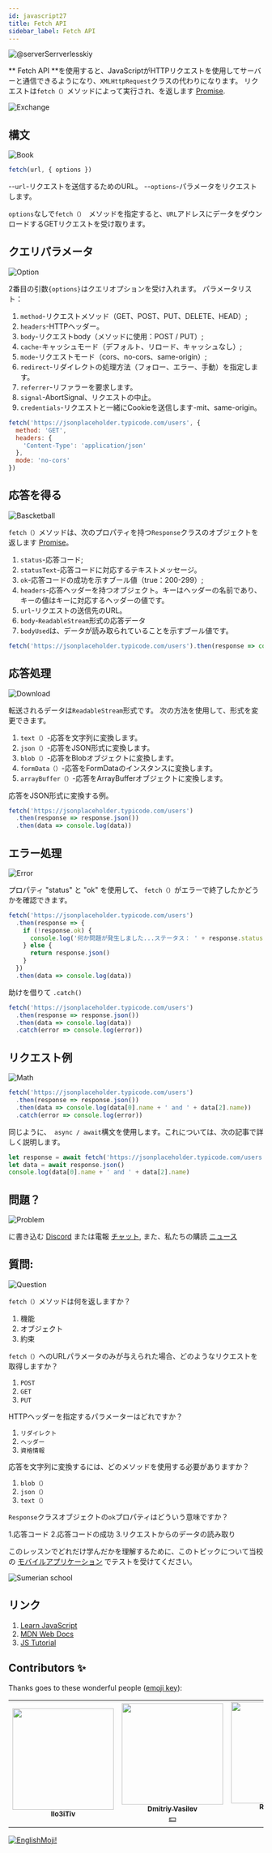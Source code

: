 ```yaml
---
id: javascript27
title: Fetch API
sidebar_label: Fetch API
---
```


![@serverSerrverlesskiy](/img/javascript/headers/28.jpg)

** Fetch API **を使用すると、JavaScriptがHTTPリクエストを使用してサーバーと通信できるようになり、`XMLHttpRequest`クラスの代わりになります。 リクエストは`fetch（）`メソッドによって実行され、を返します [Promise](https://react-native-village.github.io/docs/javascript24).

![Exchange](https://media.giphy.com/media/OPQiZUC381IJ8Sh7UY/giphy.gif)

## 構文

![Book](https://media.giphy.com/media/l0HlOBZcl7sbV6LnO/giphy.gif)

```jsx
fetch(url, { options })
```

--`url`-リクエストを送信するためのURL。
--`options`-パラメータをリクエストします。

`options`なしで`fetch（） `メソッドを指定すると、`URL`アドレスにデータをダウンロードするGETリクエストを受け取ります。

## クエリパラメータ

![Option](https://media.giphy.com/media/AazZSBdhIdH9K/giphy.gif)

2番目の引数`{options}`はクエリオプションを受け入れます。 パラメータリスト：

1. `method`-リクエストメソッド（GET、POST、PUT、DELETE、HEAD）;
2. `headers`-HTTPヘッダー。
3. `body`-リクエストbody（メソッドに使用：POST / PUT）;
4. `cache`-キャッシュモード（デフォルト、リロード、キャッシュなし）;
5. `mode`-リクエストモード（cors、no-cors、same-origin）;
6. `redirect`-リダイレクトの処理方法（フォロー、エラー、手動）を指定します。
7. `referrer`-リファラーを要求します。
8. `signal`-AbortSignal、リクエストの中止。
9. `credentials`-リクエストと一緒にCookieを送信します-mit、same-origin。

```jsx
fetch('https://jsonplaceholder.typicode.com/users', {
  method: 'GET',
  headers: {
    'Content-Type': 'application/json'
  },
  mode: 'no-cors'
})
```

## 応答を得る

![Bascketball](https://media.giphy.com/media/l0MYwdebx8o0XI56E/giphy.gif)

`fetch（）`メソッドは、次のプロパティを持つ`Response`クラスのオブジェクトを返します [Promise](https://react-native-village.github.io/docs/javascript24)。

1. `status`-応答コード;
2. `statusText`-応答コードに対応するテキストメッセージ。
3. `ok`-応答コードの成功を示すブール値（true：200-299）;
4. `headers`-応答ヘッダーを持つオブジェクト。キーはヘッダーの名前であり、キーの値はキーに対応するヘッダーの値です。
5. `url`-リクエストの送信先のURL。
6. `body`-`ReadableStream`形式の応答データ
7. `bodyUsed`は、データが読み取られていることを示すブール値です。

```javascript
fetch('https://jsonplaceholder.typicode.com/users').then(response => console.log(response))
```

## 応答処理

![Download](https://media.giphy.com/media/ECoFRCrMgVoQg/giphy.gif)

転送されるデータは`ReadableStream`形式です。 次の方法を使用して、形式を変更できます。

1. `text（）`-応答を文字列に変換します。
2. `json（）`-応答をJSON形式に変換します。
3. `blob（）`-応答をBlobオブジェクトに変換します。
4. `formData（）`-応答をFormDataのインスタンスに変換します。
5. `arrayBuffer（）`-応答をArrayBufferオブジェクトに変換します。

応答をJSON形式に変換する例。

```jsx
fetch('https://jsonplaceholder.typicode.com/users')
  .then(response => response.json())
  .then(data => console.log(data))
```

## エラー処理

![Error](https://media.giphy.com/media/DHBGehJ3FSZEygszX3/giphy.gif)

プロパティ "status" と "ok" を使用して、 `fetch（）`がエラーで終了したかどうかを確認できます。

```jsx
fetch('https://jsonplaceholder.typicode.com/users')
  .then(response => {
    if (!response.ok) {
      console.log('何か問題が発生しました...ステータス： ' + response.status)
    } else {
      return response.json()
    }
  })
  .then(data => console.log(data))
```

助けを借りて `.catch()`

```jsx
fetch('https://jsonplaceholder.typicode.com/users')
  .then(response => response.json())
  .then(data => console.log(data))
  .catch(error => console.log(error))
```

## リクエスト例

![Math](https://media.giphy.com/media/xT1Ra5h24Eliux3UVq/giphy.gif)

```javascript
fetch('https://jsonplaceholder.typicode.com/users')
  .then(response => response.json())
  .then(data => console.log(data[0].name + ' and ' + data[2].name))
  .catch(error => console.log(error))
```

同じように、` async / await`構文を使用します。これについては、次の記事で詳しく説明します。

```javascript
let response = await fetch('https://jsonplaceholder.typicode.com/users')
let data = await response.json()
console.log(data[0].name + ' and ' + data[2].name)
```

## 問題？

![Problem](https://media.giphy.com/media/xTiTnGeUsWOEwsGoG4/giphy.gif)

に書き込む [Discord](https://discord.gg/6GDAfXn) または電報 [チャット](https://t.me/jscampapp), また、私たちの購読 [ニュース](https://t.me/javascriptapp)

## 質問:

![Question](https://media.giphy.com/media/l0HlRnAWXxn0MhKLK/giphy.gif)

`fetch（）`メソッドは何を返しますか？

1. 機能
2. オブジェクト
3. 約束

`fetch（）`へのURLパラメータのみが与えられた場合、どのようなリクエストを取得しますか？

1. `POST`
2. `GET`
3. `PUT`

HTTPヘッダーを指定するパラメーターはどれですか？

1. `リダイレクト`
2. `ヘッダー`
3. `資格情報`

応答を文字列に変換するには、どのメソッドを使用する必要がありますか？

1. `blob（）`
2. `json（）`
3. `text（）`

`Response`クラスオブジェクトの`ok`プロパティはどういう意味ですか？

1.応答コード
2.応答コードの成功
3.リクエストからのデータの読み取り

このレッスンでどれだけ学んだかを理解するために、このトピックについて当校の [モバイルアプリケーション](http://onelink.to/njhc95) でテストを受けてください。

![Sumerian school](/img/app.jpg)

## リンク

1. [Learn JavaScript](https://learn.javascript.ru/fetch)
2. [MDN Web Docs](https://developer.mozilla.org/ru/docs/Web/API/Fetch_API/Using_Fetch)
3. [JS Tutorial](https://www.javascripttutorial.net/javascript-fetch-api/)

## Contributors ✨

Thanks goes to these wonderful people ([emoji key](https://allcontributors.org/docs/en/emoji-key)):

<table>
  <tr> 
    <td align="center"><a href="https://github.com/IIo3iTiv"><img src="https://avatars1.githubusercontent.com/u/72025062?v=4?s=200" width="200px;" alt=""/><br /><sub><b>IIo3iTiv</b></sub></a><br /><a href="https://github.com/gHashTag/react-native-village/commits?author=IIo3iTiv" title="Documentation">  </a></td>
    <td align="center"><a href="https://fullstackserverless.github.io/"><img src="https://avatars0.githubusercontent.com/u/6774813?v=4?s=200" width="200px;" alt=""/><br /><sub><b>Dmitriy Vasilev</b></sub></a><br /><a href="#financial-gHashTag" title="Financial">💵</a></td>
    <td align="center"><a href="https://github.com/Resoner2005"><img src="https://avatars1.githubusercontent.com/u/75675814?v=4?s=200" width="200px;" alt=""/><br /><sub><b>Resoner2005</b></sub></a><br /><a href="https://github.com/gHashTag/react-native-village/issues?q=author%3AResoner2005" title="Bug reports">🐛 🎨 🖋</a></td>
    <td align="center"><a href="https://github.com/Navernoss"><img src="https://avatars0.githubusercontent.com/u/75784137?v=4?s=200" width="200px;" alt=""/><br /><sub><b>Navernoss</b></sub></a><br /><a href="#content-Navernoss" title="Content">🖋 🐛 🎨 </a></td>
  </tr>
  
</table>

[![EnglishMoji!](/img/logo/NeuroCoder.png)](https://vk.com/neurocoder)
